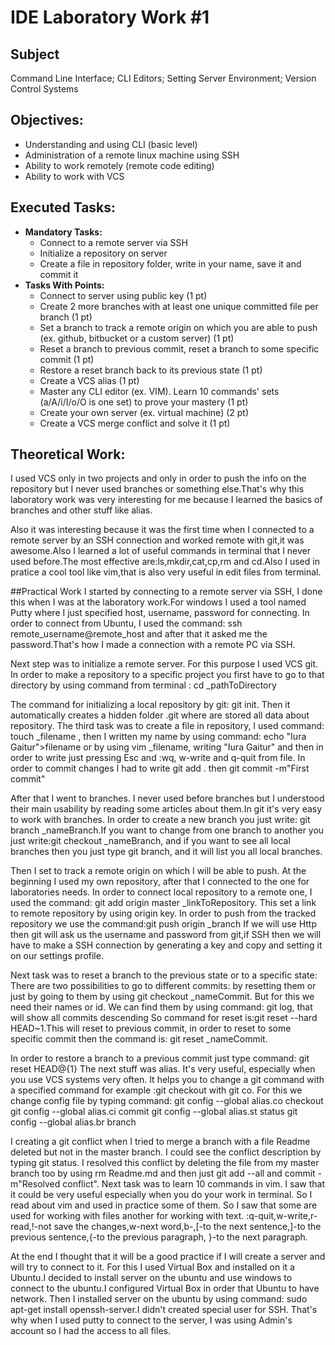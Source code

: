 # IDE Laboratory Work #1

## Subject

Command Line Interface; CLI Editors; Setting Server Environment; Version Control Systems

## Objectives:
  - Understanding and using CLI (basic level)
  - Administration of a remote linux machine using SSH
  - Ability to work remotely (remote code editing)
  - Ability to work with VCS

## Executed Tasks:
  - **Mandatory Tasks:**
    - Connect to a remote server via SSH
    - Initialize a repository on server
    - Create a file in repository folder, write in your name, save it and commit it
  - **Tasks With Points:**
    - Connect to server using public key (1 pt)
    - Create 2 more branches with at least one unique committed file per branch (1 pt)
    - Set a branch to track a remote origin on which you are able to push (ex. github, bitbucket or a custom server) (1 pt)
    - Reset a branch to previous commit, reset a branch to some specific commit (1 pt)
    - Restore a reset branch back to its previous state (1 pt)
    - Create a VCS alias (1 pt)
    - Master any CLI editor (ex. VIM). Learn 10 commands' sets (a/A/i/I/o/O is one set) to prove your mastery (1 pt)
    - Create your own server (ex. virtual machine) (2 pt)
    - Create a VCS merge conflict and solve it (1 pt)
  

## Theoretical Work:


I used VCS only in two projects and only in order to push the info on the repository but I never used branches or something else.That's why this laboratory work was very interesting for me because I learned the basics of branches and other stuff like alias.

Also it was interesting because it was the first time when I connected to a remote server by an SSH connection and worked remote with git,it was awesome.Also I learned a lot of useful commands in terminal that I never used before.The most effective are:ls,mkdir,cat,cp,rm and cd.Also I used in pratice a cool tool like vim,that is also very useful in edit files from terminal.


##Practical Work
I started by connecting to a remote server via SSH, I done this when I was at the laboratory work.For windows I used a tool named Putty where I just specified host, username, password for connecting. In order to connect from Ubuntu, I used the command: ssh remote_username@remote_host and after that it asked me the password.That's how I made a connection with a remote PC via SSH.

Next step was to initialize a remote server. For this purpose I used VCS git. In order to make a repository to a specific project you first have to go to that directory by using command from terminal : cd _pathToDirectory


The command for initializing a local repository by git: git init. Then it automatically creates a hidden folder .git where are stored all data about repository. The third task was to create a file in repository, I used command: touch _filename , then I written my name by using command: echo "Iura Gaitur">filename or by using vim _filename, writing "Iura Gaitur" and then in order to write just pressing Esc and :wq, w-write and q-quit from file. In order to commit changes I had to write git add . then git commit -m"First commit"


After that I went to branches. I never used before branches but I understood their main usability by reading some articles about them.In git it's very easy to work with branches. In order to create a new branch you just write: git branch _nameBranch.If you want to change from one branch to another you just write:git checkout _nameBranch, and if you 
want to see all local branches then you just type git branch, and it will list you all local branches.


Then I set to track a remote origin on which I will be able to push. At the beginning I used my own repository, after that I connected to the one for laboratories needs. In order to connect local repository to a remote one, I used the command: git add origin master _linkToRepository. This set a link to remote repository by using origin key. In order to push from the tracked repository we use the command:git push origin _branch If we will use Http then git will ask us the username and password from git,if SSH then we will have to make a SSH connection by generating a key and copy and setting it on our settings profile.


Next task was to reset a branch to the previous state or to a specific state: There are two possibilities to go to different commits: by resetting them or just by going to them by using git checkout _nameCommit. But for this we need their names or id. We can find them by using command: git log, that will show all commits descending So command for reset is:git reset --hard HEAD~1.This will reset to previous commit, in order to reset to some specific commit then the command is: git reset _nameCommit.


In order to restore a branch to a previous commit just type command: git reset HEAD@{1}
The next stuff was alias. It's very useful, especially when you use VCS systems very often. It helps you to change a git command with a specified command for example :git checkout with git co. For this we change config file by typing command: git config --global alias.co checkout git config --global alias.ci commit git config --global alias.st status git config --global alias.br branch


I creating a git conflict when I tried to merge a branch with a file Readme deleted but not in the master branch. I could see the conflict description by typing git status. I resolved this conflict by deleting the file from my master branch too by using rm Readme.md and then just git add --all and commit -m"Resolved conflict".
Next task was to learn 10 commands in vim. I saw that it could be very useful especially when you do your work in terminal. So I read about vim and used in practice some of them. So I saw that some are used for working with files another for working with text. :q-quit,w-write,r-read,!-not save the changes,w-next word,b-,[-to the next sentence,]-to the previous sentence,{-to the previous paragraph, }-to the next paragraph.


At the end I thought that it will be a good practice if I will create a server and will try to connect to it. For this I used Virtual Box and installed on it a Ubuntu.I decided to install server on the ubuntu and use windows to connect to the ubuntu.I configured Virtual Box in order that Ubuntu to have network. Then I installed server on the ubuntu by using command: sudo apt-get install openssh-server.I didn't created special user for SSH. That's why when I used putty to connect to the server, I was using Admin's account so I had the access to all files.

